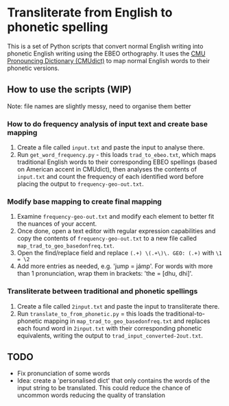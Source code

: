 # Transliterate from English to phonetic spelling

This is a set of Python scripts that convert normal English writing into phonetic English writing using the EBEO orthography. It uses the [CMU Pronouncing Dictionary (CMUdict)](http://www.speech.cs.cmu.edu/cgi-bin/cmudict?in=singing+beats) to map normal English words to their phonetic versions.

## How to use the scripts (WIP)

Note: file names are slightly messy, need to organise them better

### How to do frequency analysis of input text and create base mapping

1. Create a file called `input.txt` and paste the input to analyse there.
2. Run `get_word_frequency.py` - this loads `trad_to_ebeo.txt`, which maps traditional English words to their corresponding EBEO spellings (based on American accent in CMUdict), then analyses the contents of `input.txt` and count the frequency of each identified word before placing the output to `frequency-geo-out.txt`.

### Modify base mapping to create final mapping

1. Examine `frequency-geo-out.txt` and modify each element to better fit the nuances of your accent. 
2. Once done, open a text editor with regular expression capabilities and copy the contents of `frequency-geo-out.txt` to a new file called `map_trad_to_geo_basedonfreq.txt`.
3. Open the find/replace field and replace `(.+) \(.+\)\. GEO: (.+)` with `\1 = \2`
4. Add more entries as needed, e.g. 'jump = jámp'. For words with more than 1 pronunciation, wrap them in brackets: 'the = [dhu, dhi]'.

### Transliterate between traditional and phonetic spellings

1. Create a file called `2input.txt` and paste the input to transliterate there.
2. Run `translate_to_from_phonetic.py` = this loads the traditional-to-phonetic mapping in `map_trad_to_geo_basedonfreq.txt` and replaces each found word in `2input.txt` with their corresponding phonetic equivalents, writing the output to `trad_input_converted-2out.txt`.

## TODO

* Fix pronunciation of some words
* Idea: create a 'personalised dict' that only contains the words of the input string to be translated. This could reduce the chance of uncommon words reducing the quality of translation
